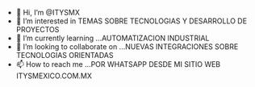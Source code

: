 - 👋 Hi, I’m @ITYSMX
- 👀 I’m interested in   TEMAS SOBRE TECNOLOGIAS Y DESARROLLO DE PROYECTOS
- 🌱 I’m currently learning ...AUTOMATIZACION INDUSTRIAL
- 💞️ I’m looking to collaborate on ...NUEVAS INTEGRACIONES SOBRE TECNOLOGIAS  ORIENTADAS
- 📫 How to reach me ...POR WHATSAPP DESDE MI SITIO WEB ITYSMEXICO.COM.MX

<!---
ITYSMX / ITYSMEXICO is a ✨ special ✨ repository because its `README.md` (this file) appears on your GitHub profile.I
You can click the Preview link to take a look at your changes.
--->
